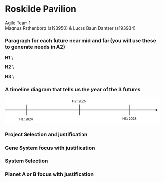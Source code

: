 # Roskilde Pavilion

Agile Team 1 \
Magnus Rathenborg (s193950) & Lucas Baun Dantzer (s193934)

### Paragraph for each future near mid and far (you will use these to generate needs in A2)

**H1** \

**H2** \

**H3** \

### A timeline diagram that tells us the year of the 3 futures

<img src="../Images/A1 Timeline.jpg">

### Project Selection and justification

### Gene System focus with justification

### System Selection

### Planet A or B focus with justification

